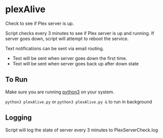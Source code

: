 # plexAlive
Check to see if Plex server is up.

Script checks every 3 minutes to see if Plex server is up and running.
If server goes down, script will attempt to reboot the service.

Text notifications can be sent via email routing.
  - Text will be sent when server goes down the first time.
  - Text will be sent when server goes back up after down state
  
## To Run
Make sure you are running [python3](https://realpython.com/installing-python/) on your system.

`python3 plexAlive.py`
or
`python3 plexAlive.py &` to run in background

## Logging
Script will log the state of server every 3 minutes to PlexServerCheck.log

